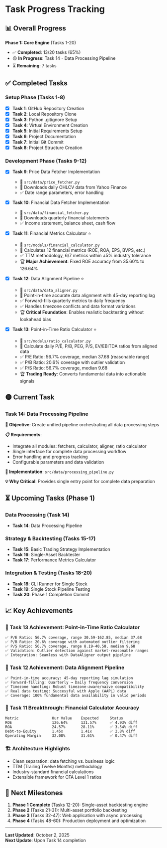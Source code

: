 # Task Progress Tracking

## 📊 Overall Progress

**Phase 1: Core Engine** (Tasks 1-20)
- ✅ **Completed**: 13/20 tasks (65%)
- 🟡 **In Progress**: Task 14 - Data Processing Pipeline
- ⏳ **Remaining**: 7 tasks

## ✅ Completed Tasks

### Setup Phase (Tasks 1-8)
- [x] **Task 1**: GitHub Repository Creation
- [x] **Task 2**: Local Repository Clone  
- [x] **Task 3**: Python .gitignore Setup
- [x] **Task 4**: Virtual Environment Creation
- [x] **Task 5**: Initial Requirements Setup
- [x] **Task 6**: Project Documentation
- [x] **Task 7**: Initial Git Commit
- [x] **Task 8**: Project Structure Creation

### Development Phase (Tasks 9-12)
- [x] **Task 9**: Price Data Fetcher Implementation
  - 📁 `src/data/price_fetcher.py`
  - 🎯 Downloads daily OHLCV data from Yahoo Finance
  - ✅ Date range parameters, error handling

- [x] **Task 10**: Financial Data Fetcher Implementation  
  - 📁 `src/data/financial_fetcher.py`
  - 🎯 Downloads quarterly financial statements
  - ✅ Income statement, balance sheet, cash flow

- [x] **Task 11**: Financial Metrics Calculator ⭐
  - 📁 `src/models/financial_calculator.py`
  - 🎯 Calculates 12 financial metrics (ROE, ROA, EPS, BVPS, etc.)
  - ✅ TTM methodology, 6/7 metrics within ±5% industry tolerance
  - 🏆 **Major Achievement**: Fixed ROE accuracy from 35.60% to 126.64%

- [x] **Task 12**: Data Alignment Pipeline ⭐
  - 📁 `src/data/data_aligner.py`
  - 🎯 Point-in-time accurate data alignment with 45-day reporting lag
  - ✅ Forward-fills quarterly metrics to daily frequency
  - ✅ Handles timezone conflicts and data format variations
  - 🏆 **Critical Foundation**: Enables realistic backtesting without lookahead bias

- [x] **Task 13**: Point-in-Time Ratio Calculator ⭐
  - 📁 `src/models/ratio_calculator.py`
  - 🎯 Calculate daily P/E, P/B, PEG, P/S, EV/EBITDA ratios from aligned data
  - ✅ P/E Ratio: 56.7% coverage, median 37.68 (reasonable range)
  - ✅ P/B Ratio: 20.6% coverage with outlier validation
  - ✅ P/S Ratio: 56.7% coverage, median 9.68 
  - 🏆 **Trading Ready**: Converts fundamental data into actionable signals

## 🟡 Current Task

### Task 14: Data Processing Pipeline
**🎯 Objective**: Create unified pipeline orchestrating all data processing steps

**📋 Requirements**:
- Integrate all modules: fetchers, calculator, aligner, ratio calculator
- Single interface for complete data processing workflow
- Error handling and progress tracking
- Configurable parameters and data validation

**🔧 Implementation**: `src/data/processing_pipeline.py`

**💡 Why Critical**: Provides single entry point for complete data preparation

## ⏳ Upcoming Tasks (Phase 1)

### Data Processing (Task 14)
- **Task 14**: Data Processing Pipeline

### Strategy & Backtesting (Tasks 15-17)  
- **Task 15**: Basic Trading Strategy Implementation
- **Task 16**: Single-Asset Backtester
- **Task 17**: Performance Metrics Calculator

### Integration & Testing (Tasks 18-20)
- **Task 18**: CLI Runner for Single Stock
- **Task 19**: Single Stock Pipeline Testing  
- **Task 20**: Phase 1 Completion Commit

## 📈 Key Achievements

### 🎯 **Task 13 Achievement**: Point-in-Time Ratio Calculator
```
✅ P/E Ratio: 56.7% coverage, range 30.59-162.85, median 37.68
✅ P/B Ratio: 20.6% coverage with automated outlier filtering  
✅ P/S Ratio: 56.7% coverage, range 8.19-40.58, median 9.68
✅ Validation: Outlier detection against market-reasonable ranges
✅ Integration: Seamless with DataAligner output pipeline
```

### 🎯 **Task 12 Achievement**: Data Alignment Pipeline
```
✅ Point-in-time accuracy: 45-day reporting lag simulation
✅ Forward-filling: Quarterly → Daily frequency conversion  
✅ Timezone handling: Robust timezone-aware/naive compatibility
✅ Real data testing: Successful with Apple (AAPL) data
✅ Coverage: 100% fundamental data availability in valid periods
```
### 🎯 **Task 11 Breakthrough**: Financial Calculator Accuracy
```
Metric               Our Value    Expected     Status
ROE                  126.64%      131.57%      ✅ 4.93% diff
ROA                  24.57%       28.11%       ✅ 3.54% diff  
Debt-to-Equity       1.45x        1.41x        ✅ 2.8% diff
Operating Margin     32.08%       31.61%       ✅ 0.47% diff
```

### 🏗️ **Architecture Highlights**
- Clean separation: data fetching vs. business logic
- TTM (Trailing Twelve Months) methodology
- Industry-standard financial calculations
- Extensible framework for CFA Level 1 ratios

## 🎯 Next Milestones

1. **Phase 1 Complete** (Tasks 12-20): Single-asset backtesting engine
2. **Phase 2** (Tasks 21-31): Multi-asset portfolio backtesting  
3. **Phase 3** (Tasks 32-47): Web application with async processing
4. **Phase 4** (Tasks 48-60): Production deployment and optimization

---

**Last Updated**: October 2, 2025  
**Next Update**: Upon Task 14 completion